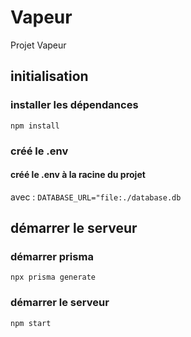 # Vapeur
Projet Vapeur

## initialisation
### installer les dépendances
``
npm install
``
### créé le .env
#### créé le .env à la racine du projet
avec : 
``
DATABASE_URL="file:./database.db
``

## démarrer le serveur

### démarrer prisma
``
npx prisma generate
``
### démarrer le serveur
``
npm start
``
